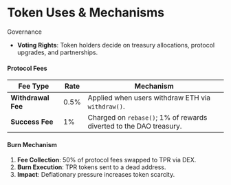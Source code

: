 # Token Uses & Mechanisms

Governance

* **Voting Rights**: Token holders decide on treasury allocations, protocol upgrades, and partnerships.

#### Protocol Fees

| **Fee Type**       | **Rate** | **Mechanism**                                                      |
| ------------------ | -------- | ------------------------------------------------------------------ |
| **Withdrawal Fee** | 0.5%     | Applied when users withdraw ETH via `withdraw()`.                  |
| **Success Fee**    | 1%       | Charged on `rebase()`; 1% of rewards diverted to the DAO treasury. |

#### Burn Mechanism

1. **Fee Collection**: 50% of protocol fees swapped to TPR via DEX.
2. **Burn Execution**: TPR tokens sent to a dead address.
3. **Impact**: Deflationary pressure increases token scarcity.
